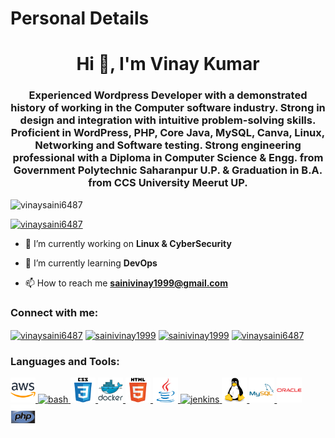 # Personal Details
<h1 align="center">Hi 👋, I'm Vinay Kumar</h1>
<h3 align="center">Experienced Wordpress Developer with a demonstrated history of working in the Computer software industry.
Strong in design and integration with intuitive problem-solving skills. Proficient in WordPress, PHP, Core Java, MySQL,  Canva, Linux, Networking and Software testing.
Strong engineering professional with a Diploma in Computer Science & Engg. from Government Polytechnic Saharanpur U.P. & Graduation in B.A. from CCS University Meerut UP.</h3>

<p align="left"> <img src="https://komarev.com/ghpvc/?username=vinaysaini6487&label=Profile%20views&color=0e75b6&style=flat" alt="vinaysaini6487" /> </p>

<p align="left"> <a href="https://twitter.com/vinaysaini6487" target="blank"><img src="https://img.shields.io/twitter/follow/vinaysaini6487?logo=twitter&style=for-the-badge" alt="vinaysaini6487" /></a> </p>

- 🔭 I’m currently working on **Linux & CyberSecurity**

- 🌱 I’m currently learning **DevOps**

- 📫 How to reach me **sainivinay1999@gmail.com**

<h3 align="left">Connect with me:</h3>
<p align="left">
<a href="https://twitter.com/vinaysaini6487" target="blank"><img align="center" src="https://raw.githubusercontent.com/rahuldkjain/github-profile-readme-generator/master/src/images/icons/Social/twitter.svg" alt="vinaysaini6487" height="30" width="40" /></a>
<a href="https://linkedin.com/in/vinaysaini6487" target="blank"><img align="center" src="https://raw.githubusercontent.com/rahuldkjain/github-profile-readme-generator/master/src/images/icons/Social/linked-in-alt.svg" alt="sainivinay1999" height="30" width="40" /></a>
<a href="https://fb.com/sainivinay6487" target="blank"><img align="center" src="https://raw.githubusercontent.com/rahuldkjain/github-profile-readme-generator/master/src/images/icons/Social/facebook.svg" alt="sainivinay1999" height="30" width="40" /></a>
<a href="https://instagram.com/vinaysaini6487" target="blank"><img align="center" src="https://raw.githubusercontent.com/rahuldkjain/github-profile-readme-generator/master/src/images/icons/Social/instagram.svg" alt="vinaysaini6487" height="30" width="40" /></a>
</p>

<h3 align="left">Languages and Tools:</h3>
<p align="left"> <a href="https://aws.amazon.com" target="_blank" rel="noreferrer"> <img src="https://raw.githubusercontent.com/devicons/devicon/master/icons/amazonwebservices/amazonwebservices-original-wordmark.svg" alt="aws" width="40" height="40"/> </a> <a href="https://www.gnu.org/software/bash/" target="_blank" rel="noreferrer"> <img src="https://www.vectorlogo.zone/logos/gnu_bash/gnu_bash-icon.svg" alt="bash" width="40" height="40"/> </a> <a href="https://www.w3schools.com/css/" target="_blank" rel="noreferrer"> <img src="https://raw.githubusercontent.com/devicons/devicon/master/icons/css3/css3-original-wordmark.svg" alt="css3" width="40" height="40"/> </a> <a href="https://www.docker.com/" target="_blank" rel="noreferrer"> <img src="https://raw.githubusercontent.com/devicons/devicon/master/icons/docker/docker-original-wordmark.svg" alt="docker" width="40" height="40"/> </a> <a href="https://www.w3.org/html/" target="_blank" rel="noreferrer"> <img src="https://raw.githubusercontent.com/devicons/devicon/master/icons/html5/html5-original-wordmark.svg" alt="html5" width="40" height="40"/> </a> <a href="https://www.java.com" target="_blank" rel="noreferrer"> <img src="https://raw.githubusercontent.com/devicons/devicon/master/icons/java/java-original.svg" alt="java" width="40" height="40"/> </a> <a href="https://www.jenkins.io" target="_blank" rel="noreferrer"> <img src="https://www.vectorlogo.zone/logos/jenkins/jenkins-icon.svg" alt="jenkins" width="40" height="40"/> </a> <a href="https://www.linux.org/" target="_blank" rel="noreferrer"> <img src="https://raw.githubusercontent.com/devicons/devicon/master/icons/linux/linux-original.svg" alt="linux" width="40" height="40"/> </a> <a href="https://www.mysql.com/" target="_blank" rel="noreferrer"> <img src="https://raw.githubusercontent.com/devicons/devicon/master/icons/mysql/mysql-original-wordmark.svg" alt="mysql" width="40" height="40"/> </a> <a href="https://www.oracle.com/" target="_blank" rel="noreferrer"> <img src="https://raw.githubusercontent.com/devicons/devicon/master/icons/oracle/oracle-original.svg" alt="oracle" width="40" height="40"/> </a> <a href="https://www.php.net" target="_blank" rel="noreferrer"> <img src="https://raw.githubusercontent.com/devicons/devicon/master/icons/php/php-original.svg" alt="php" width="40" height="40"/> </a> </p>
